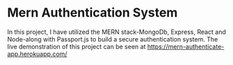 # Mern Authentication System

In this project, I have utilized the MERN stack-MongoDb, Express, React and Node-along with Passport.js to build a secure authentication system. The live demonstration of this project can be seen at https://mern-authenticate-app.herokuapp.com/
